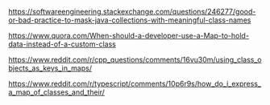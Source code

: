 https://softwareengineering.stackexchange.com/questions/246277/good-or-bad-practice-to-mask-java-collections-with-meaningful-class-names

https://www.quora.com/When-should-a-developer-use-a-Map-to-hold-data-instead-of-a-custom-class

https://www.reddit.com/r/cpp_questions/comments/16vu30m/using_class_objects_as_keys_in_maps/

https://www.reddit.com/r/typescript/comments/10p6r9s/how_do_i_express_a_map_of_classes_and_their/

